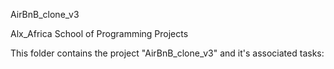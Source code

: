 AirBnB_clone_v3

Alx_Africa School of Programming Projects

This folder contains the project "AirBnB_clone_v3" and it's associated tasks:
